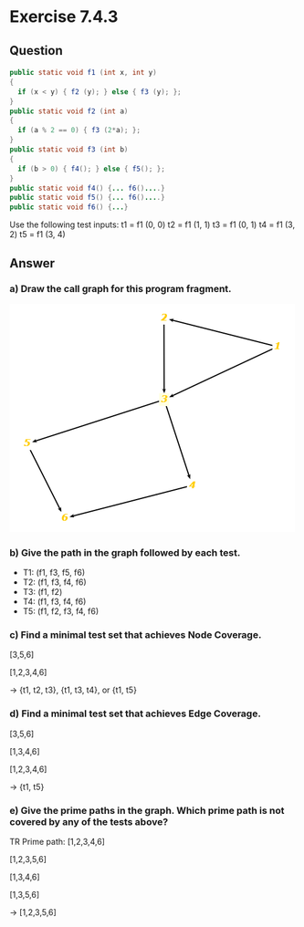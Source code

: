 # Exercise 7.4.3
## Question
```Java
public static void f1 (int x, int y)
{
  if (x < y) { f2 (y); } else { f3 (y); };
}
public static void f2 (int a)
{
  if (a % 2 == 0) { f3 (2*a); };
}
public static void f3 (int b)
{
  if (b > 0) { f4(); } else { f5(); };
}
public static void f4() {... f6()....}
public static void f5() {... f6()....}
public static void f6() {...}
```
Use the following test inputs:
t1 = f1 (0, 0)
t2 = f1 (1, 1)
t3 = f1 (0, 1)
t4 = f1 (3, 2)
t5 = f1 (3, 4)

## Answer
### a) Draw the call graph for this program fragment.

![title](Ex7.4-3.png)

### b) Give the path in the graph followed by each test.
* T1: (f1, f3, f5, f6)
* T2: (f1, f3, f4, f6)
* T3: (f1, f2)
* T4: (f1, f3, f4, f6)
* T5: (f1, f2, f3, f4, f6)

### c) Find a minimal test set that achieves Node Coverage.
[3,5,6]

[1,2,3,4,6]

-> {t1, t2, t3}, {t1, t3, t4}, or {t1, t5}

### d) Find a minimal test set that achieves Edge Coverage.
[3,5,6]

[1,3,4,6]

[1,2,3,4,6]

-> {t1, t5}

### e) Give the prime paths in the graph. Which prime path is not covered by any of the tests above?
TR Prime path:
[1,2,3,4,6]

[1,2,3,5,6]

[1,3,4,6]

[1,3,5,6]

-> [1,2,3,5,6]